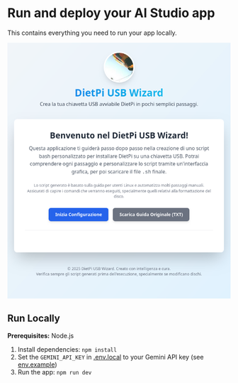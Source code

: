 # Run and deploy your AI Studio app

This contains everything you need to run your app locally.

![screenshot](assets/screenshot.png)


## Run Locally

**Prerequisites:**  Node.js


1. Install dependencies:
   `npm install`
2. Set the `GEMINI_API_KEY` in [.env.local](.env.local) to your Gemini API key (see [env.example](env.example))
3. Run the app:
   `npm run dev`
